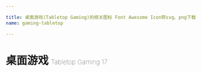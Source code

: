 ```yaml
---

title: 桌面游戏(Tabletop Gaming)的相关图标 Font Awesome Icon转svg、png下载
name: gaming-tabletop

---
```


# 桌面游戏  <small style="font-size: 60%;font-weight: 100">Tabletop Gaming <span class="badge-secondary badge">17</span> </small>

<search tag="gaming-tabletop" :max="0"/>


